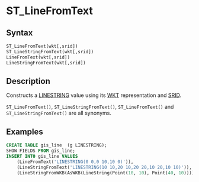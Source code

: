 # ST_LineFromText

## Syntax

```sql
ST_LineFromText(wkt[,srid])
ST_LineStringFromText(wkt[,srid])
LineFromText(wkt[,srid])
LineStringFromText(wkt[,srid])
```

## Description

Constructs a [LINESTRING](/sql-statements-structure/geographic-geometric-features/geometry-constructors/linestring/) value using its [WKT](/sql-statements-structure/geographic-geometric-features/wkt/wkt-definition/) representation and [SRID](/kb/en/srid/).

`ST_LineFromText()`, `ST_LineStringFromText()`, `ST_LineFromText()` and `ST_LineStringFromText()` are all synonyms.

## Examples

```sql
CREATE TABLE gis_line  (g LINESTRING);
SHOW FIELDS FROM gis_line;
INSERT INTO gis_line VALUES
    (LineFromText('LINESTRING(0 0,0 10,10 0)')),
    (LineStringFromText('LINESTRING(10 10,20 10,20 20,10 20,10 10)')),
    (LineStringFromWKB(AsWKB(LineString(Point(10, 10), Point(40, 10)))));
```